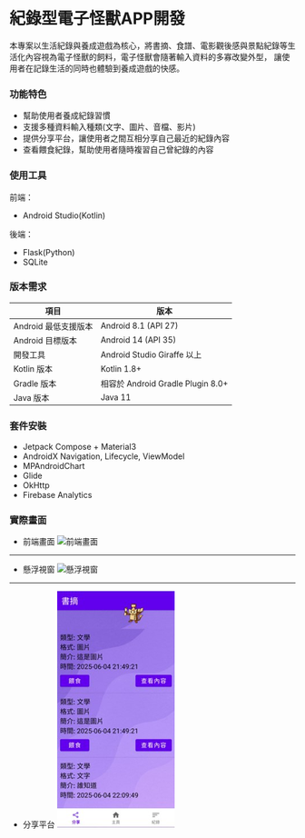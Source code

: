 # 紀錄型電子怪獸APP開發
本專案以生活紀錄與養成遊戲為核心，將書摘、食譜、電影觀後感與景點紀錄等生活化內容視為電子怪獸的飼料，電子怪獸會隨著輸入資料的多寡改變外型，
讓使用者在記錄生活的同時也體驗到養成遊戲的快感。

### 功能特色
- 幫助使用者養成紀錄習慣
- 支援多種資料輸入種類(文字、圖片、音檔、影片)
- 提供分享平台，讓使用者之間互相分享自己最近的紀錄內容
- 查看餵食紀錄，幫助使用者隨時複習自己曾紀錄的內容

### 使用工具
前端：
- Android Studio(Kotlin)

後端：
- Flask(Python)
- SQLite

### 版本需求

| 項目 | 版本 |
|------|------|
| Android 最低支援版本 | Android 8.1 (API 27) |
| Android 目標版本 | Android 14 (API 35) |
| 開發工具 | Android Studio Giraffe 以上 |
| Kotlin 版本 | Kotlin 1.8+ |
| Gradle 版本 | 相容於 Android Gradle Plugin 8.0+ |
| Java 版本 | Java 11 |

### 套件安裝
- Jetpack Compose + Material3
- AndroidX Navigation, Lifecycle, ViewModel
- MPAndroidChart
- Glide
- OkHttp
- Firebase Analytics

### 實際畫面
- 前端畫面
![前端畫面](https://raw.githubusercontent.com/shuo4240/virtual_pet/main/images/前端.png)

---

- 懸浮視窗
![懸浮視窗](https://raw.githubusercontent.com/shuo4240/virtual_pet/main/images/懸浮視窗.png)

---

- 分享平台
![(https://raw.githubusercontent.com/shuo4240/virtual_pet/main/images/分享平台.png)](https://github.com/shuo4240/virtual_pet/blob/main/images/%E5%88%86%E4%BA%AB%E5%B9%B3%E5%8F%B0.jpg)

